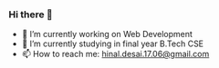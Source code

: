### Hi there 👋

- 🔭 I’m currently working on Web Development
- 🌱 I’m currently studying in final year B.Tech CSE
- 📫 How to reach me: hinal.desai.17.06@gmail.com

